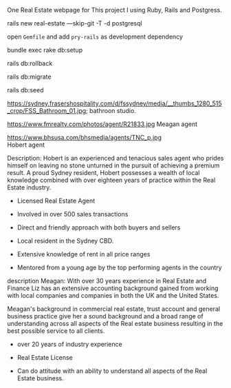 One Real Estate webpage for This project I using Ruby, Rails and Postgress. 


rails new real-estate —skip-git -T  -d postgresql

open `Gemfile` and add `pry-rails` as development dependency

bundle exec rake db:setup

rails db:rollback

rails db:migrate

rails db:seed


https://sydney.frasershospitality.com/d/fssydney/media/__thumbs_1280_515_crop/FSS_Bathroom_01.jpg; bathroon studio. 

https://www.fmrealty.com/photos/agent/R21833.jpg
Meagan agent

https://www.bhsusa.com/bhsmedia/agents/TNC_p.jpg  
Hobert agent

Description:
Hobert is an experienced and tenacious sales agent who prides himself on leaving no stone unturned in the pursuit of achieving a premium result. A proud Sydney resident, Hobert possesses a wealth of local knowledge combined with over eighteen years of practice within the Real Estate industry.

- Licensed Real Estate Agent

- Involved in over 500 sales transactions

- Direct and friendly approach with both buyers and sellers

- Local resident in the Sydney CBD. 

- Extensive knowledge of rent in all price ranges

- Mentored from a young age by the top performing agents in the country


description Meagan: 
With over 30 years experience in Real Estate and Finance Liz has an extensive accounting background gained from working with local companies and companies in both the UK and the United States.

Meagan's background in commercial real estate, trust account and general business practice give her a sound background and a broad range of understanding across all aspects of the Real estate business resulting in the best possible service to all clients.

- over 20 years of industry experience

- Real Estate License

- Can do attitude with an ability to understand all aspects of the Real Estate business.